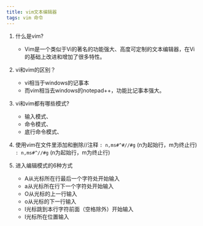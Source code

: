 ```yaml
---
title: vim文本编辑器
tags: vim 命令
---
```


1. 什么是vim?
    - Vim是一个类似于Vi的著名的功能强大、高度可定制的文本编辑器，在Vi的基础上改进和增加了很多特性。
2. vi和vim的区别？
    - vi相当于windows的记事本
    - 而vim相当去windows的notepad++，功能比记事本强大。
3. vi和vim都有哪些模式?
    - 输入模式、
    - 命令模式、
    - 底行命令模式、
3. 使用vim在文件里添加和删除//注释
    `: n,ms#^#//#g` (n为起始行，m为终止行)
    `: n,ms#^//#g` (n为起始行，m为终止行)

4. 进入编辑模式的6种方式 
    - A从光标所在行最后一个字符处开始输入
    - a从光标所在行下一个字符处开始输入
    - O从光标的上一行输入
    - o从光标的下一行输入
    - I光标跳到本行字符前面（空格除外）开始输入
    - I光标所在位置输入